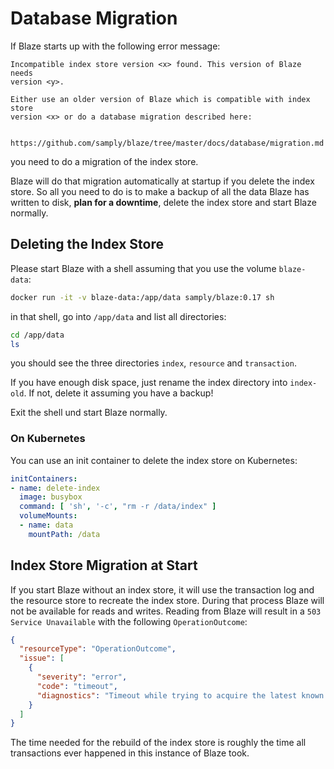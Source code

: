 # Database Migration

If Blaze starts up with the following error message:

```
Incompatible index store version <x> found. This version of Blaze needs
version <y>.

Either use an older version of Blaze which is compatible with index store
version <x> or do a database migration described here:

  https://github.com/samply/blaze/tree/master/docs/database/migration.md
```

you need to do a migration of the index store.

Blaze will do that migration automatically at startup if you delete the index store. So all you need to do is to make a
backup of all the data Blaze has written to disk, **plan for a downtime**, delete the index store and start Blaze normally.

## Deleting the Index Store

Please start Blaze with a shell assuming that you use the volume `blaze-data`:

```sh
docker run -it -v blaze-data:/app/data samply/blaze:0.17 sh
```

in that shell, go into `/app/data` and list all directories:

```sh
cd /app/data
ls
```

you should see the three directories `index`,  `resource` and `transaction`.

If you have enough disk space, just rename the index directory into `index-old`. If not, delete it assuming you have a
backup!

Exit the shell und start Blaze normally.

### On Kubernetes

You can use an init container to delete the index store on Kubernetes:

```yaml
initContainers:
- name: delete-index
  image: busybox
  command: [ 'sh', '-c', "rm -r /data/index" ]
  volumeMounts:
  - name: data
    mountPath: /data
```

## Index Store Migration at Start

If you start Blaze without an index store, it will use the transaction log and the resource store to recreate the index
store. During that process Blaze will not be available for reads and writes. Reading from Blaze will result in
a `503 Service Unavailable` with the following `OperationOutcome`:

```json
{
  "resourceType": "OperationOutcome",
  "issue": [
    {
      "severity": "error",
      "code": "timeout",
      "diagnostics": "Timeout while trying to acquire the latest known database state. At least one known transaction hasn't been completed yet. Please try to lower the transaction load or increase the timeout of 10000 ms by setting DB_SYNC_TIMEOUT to a higher value if you see this often."
    }
  ]
}
```

The time needed for the rebuild of the index store is roughly the time all transactions ever happened in this instance of Blaze took.
